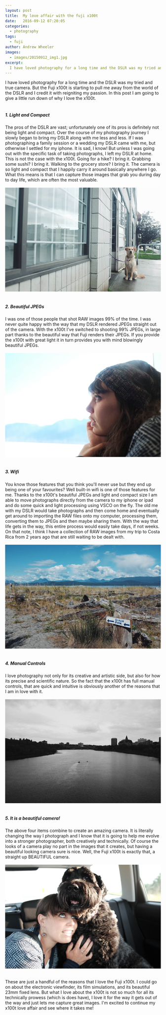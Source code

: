 ```yaml
---
layout: post
title:  My love affair with the fuji x100t 
date:   2016-09-12 07:20:05
categories:
  - photography
tags:
  - fuji
author: Andrew Wheeler
images:
  - images/20150912_img1.jpg
excerpt:
  I have loved photography for a long time and the DSLR was my tried and true camera. But the Fuji x100t is starting to pull me away from the world of the DSLR and I credit it with reigniting my passion. In this post I am going to give a little run down of why I love the x100t. 
---
```


I have loved photography for a long time and the DSLR was my tried and true camera. But the Fuji x100t is starting to pull me away from the world of the DSLR and I credit it with reigniting my passion. In this post I am going to give a little run down of why I love the x100t. <br><br>

##### 1. Light and Compact

The pros of the DSLR are vast; unfortunately one of its pros is definitely not being light and compact. Over the course of my photography journey I slowly began to bring my DSLR along with me less and less. If I was photographing a family session or a wedding my DSLR came with me, but otherwise I settled for my iphone. It is sad, I know! But unless I was going out with the specific task of taking photographs, I left my DSLR at home. This is not the case with the x100t. Going for a hike? I bring it. Grabbing some sushi? I bring it. Walking to the grocery store? I bring it. The camera is so light and compact that I happily carry it around basically anywhere I go. What this means is that I can capture those images that grab you during day to day life, which are often the most valuable.<br><br>![dog](/images/20150912_img6.jpg)<br><br>

##### 2. Beautiful JPEGs

I was one of those people that shot RAW images 99% of the time. I was never quite happy with the way that my DSLR rendered JPEGs straight out of the camera. With the x100t I've switched to shooting 99% JPEGs, in large part thanks to the beautiful way that Fuji renders their JPEGs. If you provide the x100t with great light it in turn provides you with mind blowingly beautiful JPEGs.<br><br>![portrait](/images/20150912_img2.jpg)<br><br>

##### 3. Wifi

You know those features that you think you'll never use but they end up being one of your favourites? Well built-in wifi is one of those features for me. Thanks to the x100t's beautiful JPEGs and light and compact size I am able to move photographs directly from the camera to my iphone or ipad and do some quick and light processing using VSCO on the fly. The old me with my DSLR would take photographs and then come home and eventually get around to importing the RAW files onto my computer, processing them, converting them to JPEGs and then maybe sharing them. With the way that life gets in the way, this entire process would easily take days, if not weeks. On that note, I think I have a collection of RAW images from my trip to Costa Rica from 2 years ago that are still waiting to be dealt with.<br><br>![beach](/images/20150912_img3.jpg)<br><br>

##### 4. Manual Controls

I love photography not only for its creative and artistic side, but also for how its precise and scientific nature. So the fact that the x100t has full manual controls, that are quick and intuitive is obviously another of the reasons that I am in love with it. <br><br>![river](/images/20150912_img4.jpg)<br><br>

##### 5. It is a beautiful camera!

The above four items combine to create an amazing camera. It is literally changing the way I photograph and I know that it is going to help me evolve into a stronger photographer, both creatively and technically. Of course the looks of a camera play no part in the images that it creates, but having a beautiful looking camera sure is nice. Well, the Fuji x100t is exactly that, a straight up BEAUTIFUL camera. <br><br>![best-friends](/images/20150912_img7.jpg)<br><br>

These are just a handful of the reasons that I love the Fuji x100t. I could go on about the electronic viewfinder, its film simulations, and its beautiful 23mm fixed lens. But what I love about the x100t is not so much for all its technically prowess (which is does have), I love it for the way it gets out of the way and just lets me capture great images. I'm excited to continue my x100t love affair and see where it takes me!